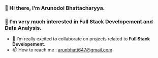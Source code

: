  ### 👋 Hi there, I’m **Arunodoi Bhattacharyya**.
 ### 👀 I’m very much interested in **Full Stack Developement** and **Data Analysis**.
- 💞️ I’m really excited to collaborate on projects related to **Full Stack Developement**.
- 📫 How to reach me : arunbhatt647@gmail.com

<!---
Arunodoi/Arunodoi is a ✨ special ✨ repository because its `README.md` (this file) appears on your GitHub profile.
You can click the Preview link to take a look at your changes.
--->
